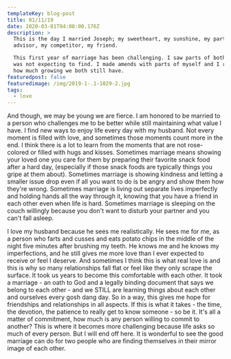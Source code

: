 ```yaml
---
templateKey: blog-post
title: 01/11/19
date: 2020-03-01T04:08:00.176Z
description: >
  This is the day I married Joseph; my sweetheart, my sunshine, my partner, my
  advisor, my competitor, my friend.

  This first year of marriage has been challenging. I saw parts of both of us I
  was not expecting to find. I made amends with parts of myself and I realized
  how much growing we both still have. 
featuredpost: false
featuredimage: /img/2019-1-.1-1029-2.jpg
tags:
  - love
---
```

And though, we may be young we are fierce. I am honored to be married to a person who challenges me to be better while still maintaining what value I have. I find new ways to enjoy life every day with my husband. Not every moment is filled with love, and sometimes those moments count more in the end. I think there is a lot to learn from the moments that are not rose-colored or filled with hugs and kisses. Sometimes marriage means showing your loved one you care for them by preparing their favorite snack food after a hard day, (especially if those snack foods are typically things you gripe at them about). Sometimes marriage is showing kindness and letting a smaller issue drop even if all you want to do is be angry and show them how they're wrong. Sometimes marriage is living out separate lives imperfectly and holding hands all the way through it, knowing that you have a friend in each other even when life is hard. Sometimes marriage is sleeping on the couch willingly because you don't want to disturb your partner and you can't fall asleep. 

I love my husband because he sees me realistically. He sees me for me, as a person who farts and cusses and eats potato chips in the middle of the night five minutes after brushing my teeth. He knows me and he knows my imperfections, and he still gives me more love than I ever expected to receive or feel I deserve. And sometimes I think this is what real love is and this is why so many relationships fall flat or feel like they only scrape the surface. It took us years to become this comfortable with each other. It took a marriage - an oath to God and a legally binding document that says we belong to each other - and we STILL are learning things about each other and ourselves every gosh dang day. So in a way, this gives me hope for friendships and relationships in all aspects. If this is what it takes - the time, the devotion, the patience to really get to know someone - so be it. It's all a matter of commitment, how much is any person willing to commit to another? This is where it becomes more challenging because life asks so much of every person. But I will end off here. It is wonderful to see the good marriage can do for two people who are finding themselves in their mirror image of each other.
